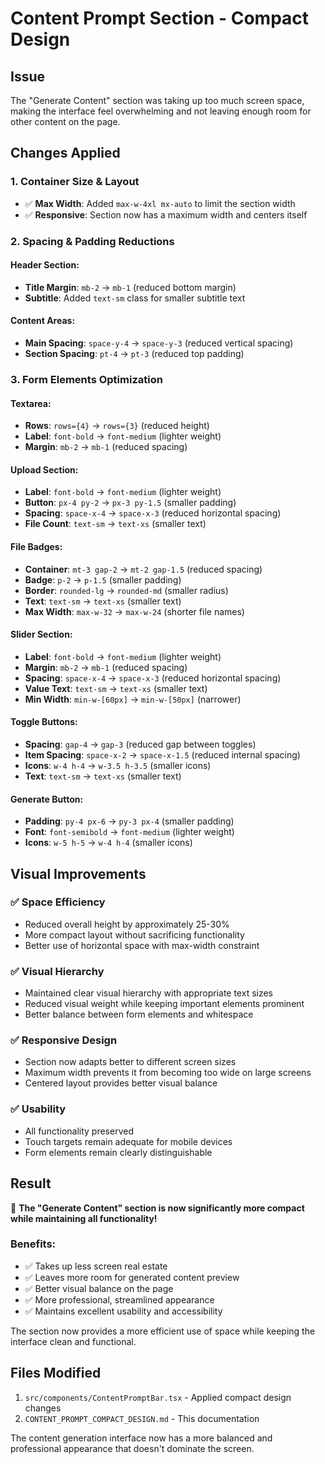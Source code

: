 # Content Prompt Section - Compact Design

## Issue
The "Generate Content" section was taking up too much screen space, making the interface feel overwhelming and not leaving enough room for other content on the page.

## Changes Applied

### 1. Container Size & Layout
- ✅ **Max Width**: Added `max-w-4xl mx-auto` to limit the section width
- ✅ **Responsive**: Section now has a maximum width and centers itself

### 2. Spacing & Padding Reductions

#### Header Section:
- **Title Margin**: `mb-2` → `mb-1` (reduced bottom margin)
- **Subtitle**: Added `text-sm` class for smaller subtitle text

#### Content Areas:
- **Main Spacing**: `space-y-4` → `space-y-3` (reduced vertical spacing)
- **Section Spacing**: `pt-4` → `pt-3` (reduced top padding)

### 3. Form Elements Optimization

#### Textarea:
- **Rows**: `rows={4}` → `rows={3}` (reduced height)
- **Label**: `font-bold` → `font-medium` (lighter weight)
- **Margin**: `mb-2` → `mb-1` (reduced spacing)

#### Upload Section:
- **Label**: `font-bold` → `font-medium` (lighter weight)
- **Button**: `px-4 py-2` → `px-3 py-1.5` (smaller padding)
- **Spacing**: `space-x-4` → `space-x-3` (reduced horizontal spacing)
- **File Count**: `text-sm` → `text-xs` (smaller text)

#### File Badges:
- **Container**: `mt-3 gap-2` → `mt-2 gap-1.5` (reduced spacing)
- **Badge**: `p-2` → `p-1.5` (smaller padding)
- **Border**: `rounded-lg` → `rounded-md` (smaller radius)
- **Text**: `text-sm` → `text-xs` (smaller text)
- **Max Width**: `max-w-32` → `max-w-24` (shorter file names)

#### Slider Section:
- **Label**: `font-bold` → `font-medium` (lighter weight)
- **Margin**: `mb-2` → `mb-1` (reduced spacing)
- **Spacing**: `space-x-4` → `space-x-3` (reduced horizontal spacing)
- **Value Text**: `text-sm` → `text-xs` (smaller text)
- **Min Width**: `min-w-[60px]` → `min-w-[50px]` (narrower)

#### Toggle Buttons:
- **Spacing**: `gap-4` → `gap-3` (reduced gap between toggles)
- **Item Spacing**: `space-x-2` → `space-x-1.5` (reduced internal spacing)
- **Icons**: `w-4 h-4` → `w-3.5 h-3.5` (smaller icons)
- **Text**: `text-sm` → `text-xs` (smaller text)

#### Generate Button:
- **Padding**: `py-4 px-6` → `py-3 px-4` (smaller padding)
- **Font**: `font-semibold` → `font-medium` (lighter weight)
- **Icons**: `w-5 h-5` → `w-4 h-4` (smaller icons)

## Visual Improvements

### ✅ **Space Efficiency**
- Reduced overall height by approximately 25-30%
- More compact layout without sacrificing functionality
- Better use of horizontal space with max-width constraint

### ✅ **Visual Hierarchy**
- Maintained clear visual hierarchy with appropriate text sizes
- Reduced visual weight while keeping important elements prominent
- Better balance between form elements and whitespace

### ✅ **Responsive Design**
- Section now adapts better to different screen sizes
- Maximum width prevents it from becoming too wide on large screens
- Centered layout provides better visual balance

### ✅ **Usability**
- All functionality preserved
- Touch targets remain adequate for mobile devices
- Form elements remain clearly distinguishable

## Result

🎉 **The "Generate Content" section is now significantly more compact while maintaining all functionality!**

### Benefits:
- ✅ Takes up less screen real estate
- ✅ Leaves more room for generated content preview
- ✅ Better visual balance on the page
- ✅ More professional, streamlined appearance
- ✅ Maintains excellent usability and accessibility

The section now provides a more efficient use of space while keeping the interface clean and functional.

## Files Modified

1. `src/components/ContentPromptBar.tsx` - Applied compact design changes
2. `CONTENT_PROMPT_COMPACT_DESIGN.md` - This documentation

The content generation interface now has a more balanced and professional appearance that doesn't dominate the screen.
